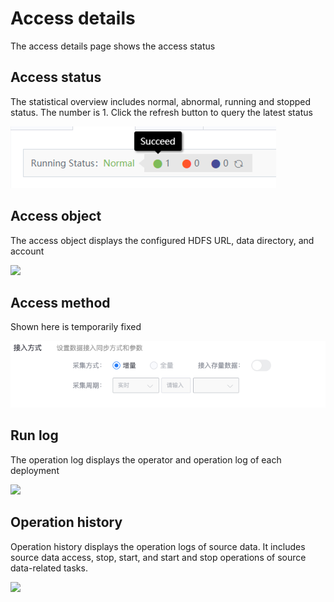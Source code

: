 # Access details

The access details page shows the access status

## Access status

The statistical overview includes normal, abnormal, running and stopped status. The number is 1. Click the refresh button to query the latest status

![](../../../../assets/deploy_status_summary.png)

## Access object

The access object displays the configured HDFS URL, data directory, and account

![](../../../../assets/access_tdbank_config.png)

## Access method

Shown here is temporarily fixed

![](../../../../assets/access_method_tglog.png)

## Run log

The operation log displays the operator and operation log of each deployment

![](../../../../assets/access_log_tdw.png)

## Operation history

Operation history displays the operation logs of source data. It includes source data access, stop, start, and start and stop operations of source data-related tasks.

![](../../../../assets/access_history_tdw.png)